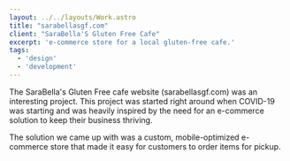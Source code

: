 ```yaml
---
layout: ../../layouts/Work.astro
title: "sarabellasgf.com"
client: "SaraBella'S Gluten Free Cafe"
excerpt: 'e-commerce store for a local gluten-free cafe.'
tags:
  - 'design'
  - 'development'
---
```


The SaraBella's Gluten Free cafe website (sarabellasgf.com) was an interesting project. This project was started right around when COVID-19 was starting and was heavily inspired by the need for an e-commerce solution to keep their business thriving. 

The solution we came up with was a custom, mobile-optimized e-commerce store that made it easy for customers to order items for pickup.

